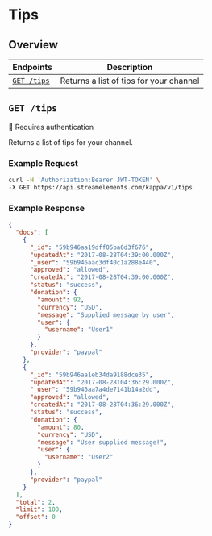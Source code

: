 # Tips

## Overview
|Endpoints|Description|
|----------|----------|
|[`GET /tips`](#get-tips)| Returns a list of tips for your channel |



## `GET /tips`
:key: Requires authentication  

Returns a list of tips for your channel.  

### Example Request  
```bash
curl -H 'Authorization:Bearer JWT-TOKEN' \
-X GET https://api.streamelements.com/kappa/v1/tips
```
  

### Example Response

```json
{
  "docs": [
    {
      "_id": "59b946aa19dff05ba6d3f676",
      "updatedAt": "2017-08-28T04:39:00.000Z",
      "_user": "59b946aac3df40c1a288e440",
      "approved": "allowed",
      "createdAt": "2017-08-28T04:39:00.000Z",
      "status": "success",
      "donation": {
        "amount": 92,
        "currency": "USD",
        "message": "Supplied message by user",
        "user": {
          "username": "User1"
        }
      },
      "provider": "paypal"
    },
    {
      "_id": "59b946aa1eb34da9188dce35",
      "updatedAt": "2017-08-28T04:36:29.000Z",
      "_user": "59b946aa7a4de7141b14a2dd",
      "approved": "allowed",
      "createdAt": "2017-08-28T04:36:29.000Z",
      "status": "success",
      "donation": {
        "amount": 80,
        "currency": "USD",
        "message": "User supplied message!",
        "user": {
          "username": "User2"
        }
      },
      "provider": "paypal"
    }
  ],
  "total": 2,
  "limit": 100,
  "offset": 0
}
```

